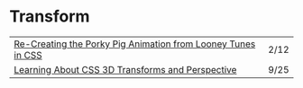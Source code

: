 # Transform

|  |  |
| :--- | :--- |
| [Re-Creating the Porky Pig Animation from Looney Tunes in CSS](https://css-tricks.com/re-creating-the-porky-pig-animation-from-looney-tunes-in-css/) | 2/12 |
| [Learning About CSS 3D Transforms and Perspective](https://css-irl.info/learning-about-css-3d-transforms/) | 9/25 |

